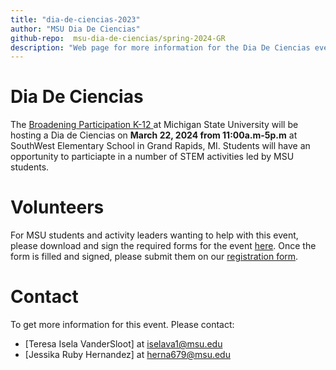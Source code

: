 ```yaml
---
title: "dia-de-ciencias-2023"
author: "MSU Dia De Ciencias"
github-repo:  msu-dia-de-ciencias/spring-2024-GR
description: "Web page for more information for the Dia De Ciencias event hosted by MSU K-12 outreach at Grand Rapids, Michigan."
---
```


# Dia De Ciencias

The [Broadening Participation K-12 ]([https://www.egr.msu.edu/studentgroups/society-hispanic-professional-engineers-shpe](https://engineering.msu.edu/about/inclusion-diversity/broadening-participation-k-12)) at Michigan State University will be hosting a Dia de Ciencias on **March 22, 2024 from 11:00a.m-5p.m** at SouthWest Elementary School in Grand Rapids, MI.
Students will have an opportunity to particiapte in a number of STEM activities led by MSU students. 


# Volunteers

For MSU students and activity leaders wanting to help with this event, please download and sign the required forms for the event [here](./Forms/dia-de-ciencias-cbc.pdf).
Once the form is filled and signed, please submit them on our [registration form](https://forms.gle/bBoTMffCMLHMzrSu9).

# Contact

To get more information for this event.
Please contact:
- [Teresa Isela VanderSloot] at <iselava1@msu.edu>
- [Jessika Ruby Hernandez] at <herna679@msu.edu>
<!-- - [Teresa Isela VanderSloot](https://www.egr.msu.edu/people/profile/iselava1) at <iselava1@msu.edu> -->
<!-- - [Jose Guadalupe Hernandez](https://jgh9094.github.io/) at <jgh9094@gmail.com>. -->
